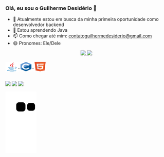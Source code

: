 ### Olá, eu sou o Guilherme Desidério 👋

- 🔭 Atualmente estou em busca da minha primeira oportunidade como desenvolvedor backend
- 🌱 Estou aprendendo Java
- 📫 Como chegar até mim: contatoguilhermedesiderio@gmail.com
- 😄 Pronomes: Ele/Dele

<div align="center">
  <a href="https://github.com/GuiDesiderio">
  <img height="180em" src="https://github-readme-stats.vercel.app/api?username=GuiDesiderio&show_icons=true&theme=dark&include_all_commits=true&count_private=true"/>
  <img height="180em" src="https://github-readme-stats.vercel.app/api/top-langs/?username=GuiDesiderio&layout=compact&langs_count=7&theme=dark"/>
</div>

<div style="display: inline_block"><br>
  <img align="center" alt="Gui-Java" height="30" width="40" src="https://raw.githubusercontent.com/devicons/devicon/master/icons/java/java-original.svg">
  <img align="center" alt="Gui-C" height="30" width="40" src="https://raw.githubusercontent.com/devicons/devicon/master/icons/c/c-original.svg">
  <img align="center" alt="Gui-HTML5" height="30" width="40" src="https://raw.githubusercontent.com/devicons/devicon/master/icons/html5/html5-original.svg">
</div>
  
  ##
 
<div> 
  <a href="https://instagram.com/guilhermedesiderio" target="_blank"><img src="https://img.shields.io/badge/-Instagram-%23E4405F?style=for-the-badge&logo=instagram&logoColor=white" target="_blank"></a>
  <a href = "mailto:contatoguilhermedesiderio@gmail.com"><img src="https://img.shields.io/badge/-Gmail-%23333?style=for-the-badge&logo=gmail&logoColor=white" target="_blank"></a>
  <a href="https://www.linkedin.com/in/guidesiderio/" target="_blank"><img src="https://img.shields.io/badge/-LinkedIn-%230077B5?style=for-the-badge&logo=linkedin&logoColor=white" target="_blank"></a> 
 
  ![Snake animation](https://github.com/GuiDesiderio/GuiDesiderio/blob/output/github-contribution-grid-snake.svg)
 
</div>
